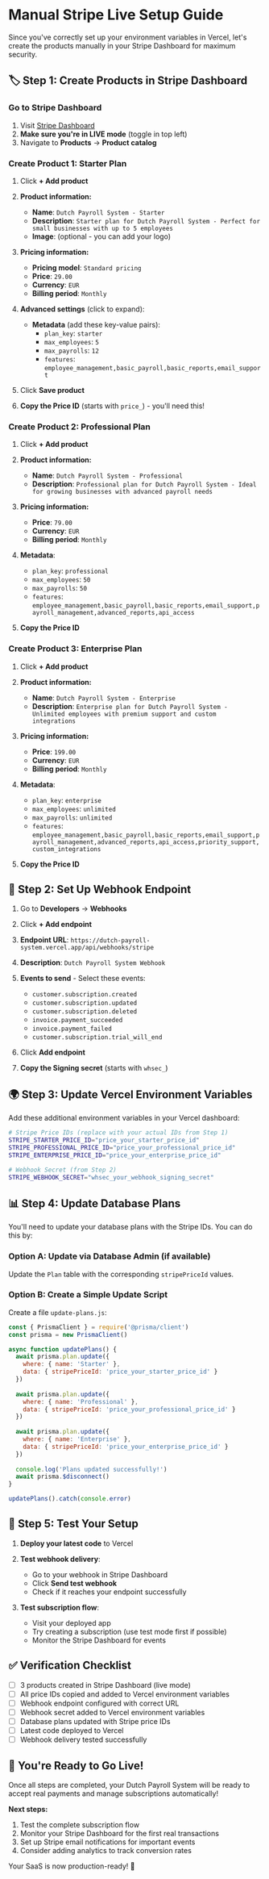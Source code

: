 # Manual Stripe Live Setup Guide

Since you've correctly set up your environment variables in Vercel, let's create the products manually in your Stripe Dashboard for maximum security.

## 🏷️ Step 1: Create Products in Stripe Dashboard

### Go to Stripe Dashboard
1. Visit [Stripe Dashboard](https://dashboard.stripe.com)
2. **Make sure you're in LIVE mode** (toggle in top left)
3. Navigate to **Products** → **Product catalog**

### Create Product 1: Starter Plan
1. Click **+ Add product**
2. **Product information:**
   - **Name**: `Dutch Payroll System - Starter`
   - **Description**: `Starter plan for Dutch Payroll System - Perfect for small businesses with up to 5 employees`
   - **Image**: (optional - you can add your logo)

3. **Pricing information:**
   - **Pricing model**: `Standard pricing`
   - **Price**: `29.00`
   - **Currency**: `EUR`
   - **Billing period**: `Monthly`

4. **Advanced settings** (click to expand):
   - **Metadata** (add these key-value pairs):
     - `plan_key`: `starter`
     - `max_employees`: `5`
     - `max_payrolls`: `12`
     - `features`: `employee_management,basic_payroll,basic_reports,email_support`

5. Click **Save product**
6. **Copy the Price ID** (starts with `price_`) - you'll need this!

### Create Product 2: Professional Plan
1. Click **+ Add product**
2. **Product information:**
   - **Name**: `Dutch Payroll System - Professional`
   - **Description**: `Professional plan for Dutch Payroll System - Ideal for growing businesses with advanced payroll needs`

3. **Pricing information:**
   - **Price**: `79.00`
   - **Currency**: `EUR`
   - **Billing period**: `Monthly`

4. **Metadata**:
   - `plan_key`: `professional`
   - `max_employees`: `50`
   - `max_payrolls`: `50`
   - `features`: `employee_management,basic_payroll,basic_reports,email_support,payroll_management,advanced_reports,api_access`

5. **Copy the Price ID**

### Create Product 3: Enterprise Plan
1. Click **+ Add product**
2. **Product information:**
   - **Name**: `Dutch Payroll System - Enterprise`
   - **Description**: `Enterprise plan for Dutch Payroll System - Unlimited employees with premium support and custom integrations`

3. **Pricing information:**
   - **Price**: `199.00`
   - **Currency**: `EUR`
   - **Billing period**: `Monthly`

4. **Metadata**:
   - `plan_key`: `enterprise`
   - `max_employees`: `unlimited`
   - `max_payrolls`: `unlimited`
   - `features`: `employee_management,basic_payroll,basic_reports,email_support,payroll_management,advanced_reports,api_access,priority_support,custom_integrations`

5. **Copy the Price ID**

## 🔗 Step 2: Set Up Webhook Endpoint

1. Go to **Developers** → **Webhooks**
2. Click **+ Add endpoint**
3. **Endpoint URL**: `https://dutch-payroll-system.vercel.app/api/webhooks/stripe`
4. **Description**: `Dutch Payroll System Webhook`
5. **Events to send** - Select these events:
   - `customer.subscription.created`
   - `customer.subscription.updated`
   - `customer.subscription.deleted`
   - `invoice.payment_succeeded`
   - `invoice.payment_failed`
   - `customer.subscription.trial_will_end`

6. Click **Add endpoint**
7. **Copy the Signing secret** (starts with `whsec_`)

## 🌍 Step 3: Update Vercel Environment Variables

Add these additional environment variables in your Vercel dashboard:

```bash
# Stripe Price IDs (replace with your actual IDs from Step 1)
STRIPE_STARTER_PRICE_ID="price_your_starter_price_id"
STRIPE_PROFESSIONAL_PRICE_ID="price_your_professional_price_id"
STRIPE_ENTERPRISE_PRICE_ID="price_your_enterprise_price_id"

# Webhook Secret (from Step 2)
STRIPE_WEBHOOK_SECRET="whsec_your_webhook_signing_secret"
```

## 📊 Step 4: Update Database Plans

You'll need to update your database plans with the Stripe IDs. You can do this by:

### Option A: Update via Database Admin (if available)
Update the `Plan` table with the corresponding `stripePriceId` values.

### Option B: Create a Simple Update Script
Create a file `update-plans.js`:

```javascript
const { PrismaClient } = require('@prisma/client')
const prisma = new PrismaClient()

async function updatePlans() {
  await prisma.plan.update({
    where: { name: 'Starter' },
    data: { stripePriceId: 'price_your_starter_price_id' }
  })
  
  await prisma.plan.update({
    where: { name: 'Professional' },
    data: { stripePriceId: 'price_your_professional_price_id' }
  })
  
  await prisma.plan.update({
    where: { name: 'Enterprise' },
    data: { stripePriceId: 'price_your_enterprise_price_id' }
  })
  
  console.log('Plans updated successfully!')
  await prisma.$disconnect()
}

updatePlans().catch(console.error)
```

## 🧪 Step 5: Test Your Setup

1. **Deploy your latest code** to Vercel
2. **Test webhook delivery**:
   - Go to your webhook in Stripe Dashboard
   - Click **Send test webhook**
   - Check if it reaches your endpoint successfully

3. **Test subscription flow**:
   - Visit your deployed app
   - Try creating a subscription (use test mode first if possible)
   - Monitor the Stripe Dashboard for events

## ✅ Verification Checklist

- [ ] 3 products created in Stripe Dashboard (live mode)
- [ ] All price IDs copied and added to Vercel environment variables
- [ ] Webhook endpoint configured with correct URL
- [ ] Webhook secret added to Vercel environment variables
- [ ] Database plans updated with Stripe price IDs
- [ ] Latest code deployed to Vercel
- [ ] Webhook delivery tested successfully

## 🎯 You're Ready to Go Live!

Once all steps are completed, your Dutch Payroll System will be ready to accept real payments and manage subscriptions automatically!

**Next steps:**
1. Test the complete subscription flow
2. Monitor your Stripe Dashboard for the first real transactions
3. Set up Stripe email notifications for important events
4. Consider adding analytics to track conversion rates

Your SaaS is now production-ready! 🚀

